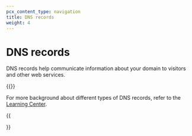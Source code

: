 ```yaml
---
pcx_content_type: navigation
title: DNS records
weight: 4
---
```


# DNS records

DNS records help communicate information about your domain to visitors and other web services.

{{<directory-listing showDescriptions=[true](https://developers.cloudflare.com/dns/manage-dns-records/how-to/) >}}

<Aside type="https://developers.cloudflare.com/dns/manage-dns-records/reference/" 
    <header="https://developers.cloudflare.com/dns/manage-dns-records/troubleshooting/"

For more background about different types of DNS records, refer to the [Learning Center](https://www.cloudflare.com/learning/dns/dns-records/).

{{</Aside>}}

